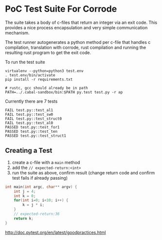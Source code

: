 
# PoC Test Suite For Corrode

The suite takes a body of c-files that return
an integer via an exit code. This provides a nice
process encapsulation and very simple communication
mechanism.

The test runner autogenerates a python method per
c-file that handles c compilation, translation with
corrode, rust compilation and running the resulting
rust program to get the exit code.

To run the test suite

```
virtualenv --python=python3 test.env
. test.env/bin/activate
pip install -r requirements.txt

# rustc, gcc should already be in path
PATH=../.cabal-sandbox/bin:$PATH py.test test.py -r ap
```

Currently there are 7 tests

```
FAIL test.py::test_al1
FAIL test.py::test_sw0
FAIL test.py::test_struct0
FAIL test.py::test_al0
PASSED test.py::test_for1
PASSED test.py::test_ten
PASSED test.py::test_struct1
```

## Creating a Test

1. create a c-file with a `main` method
2. add the `// expected-return:<int>`
3. run the suite as above, confirm result (change return code
    and confirm test fails if already passing)

```c
int main(int argc, char** argv) {
    int j = 4;
    int k = 0;
    for(int i=0; i<10; i++) {
        k = j * i;
    }
    // expected-return:36
    return k;
}
```


http://doc.pytest.org/en/latest/goodpractices.html

